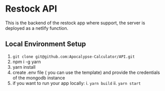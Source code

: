 # Restock API

This is the backend of the restock app where support, the server is deployed as a netlify function.

## Local Environment Setup

1. `git clone git@github.com:Apocalypse-Calculator/API.git`
2. npm i -g yarn
3. yarn install
4. create .env file ( you can use the template) and provide the credentials of the mongodb instance
5. if you want to run your app locally:
   i. `yarn build`
   ii. `yarn start`
